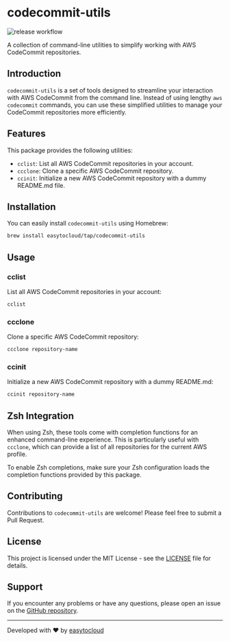 # codecommit-utils

![release workflow](https://github.com/easytocloud/codecommit-utils/actions/workflows/release.yml/badge.svg)

A collection of command-line utilities to simplify working with AWS CodeCommit repositories.

## Introduction

`codecommit-utils` is a set of tools designed to streamline your interaction with AWS CodeCommit from the command line. Instead of using lengthy `aws codecommit` commands, you can use these simplified utilities to manage your CodeCommit repositories more efficiently.

## Features

This package provides the following utilities:

- `cclist`: List all AWS CodeCommit repositories in your account.
- `ccclone`: Clone a specific AWS CodeCommit repository.
- `ccinit`: Initialize a new AWS CodeCommit repository with a dummy README.md file.

## Installation

You can easily install `codecommit-utils` using Homebrew:

```bash
brew install easytocloud/tap/codecommit-utils
```

## Usage

### cclist

List all AWS CodeCommit repositories in your account:

```bash
cclist
```

### ccclone

Clone a specific AWS CodeCommit repository:

```bash
ccclone repository-name
```

### ccinit

Initialize a new AWS CodeCommit repository with a dummy README.md:

```bash
ccinit repository-name
```

## Zsh Integration

When using Zsh, these tools come with completion functions for an enhanced command-line experience. This is particularly useful with `ccclone`, which can provide a list of all repositories for the current AWS profile.

To enable Zsh completions, make sure your Zsh configuration loads the completion functions provided by this package.

## Contributing

Contributions to `codecommit-utils` are welcome! Please feel free to submit a Pull Request.

## License

This project is licensed under the MIT License - see the [LICENSE](LICENSE) file for details.

## Support

If you encounter any problems or have any questions, please open an issue on the [GitHub repository](https://github.com/easytocloud/codecommit-utils/issues).

---

Developed with ❤️ by [easytocloud](https://github.com/easytocloud)